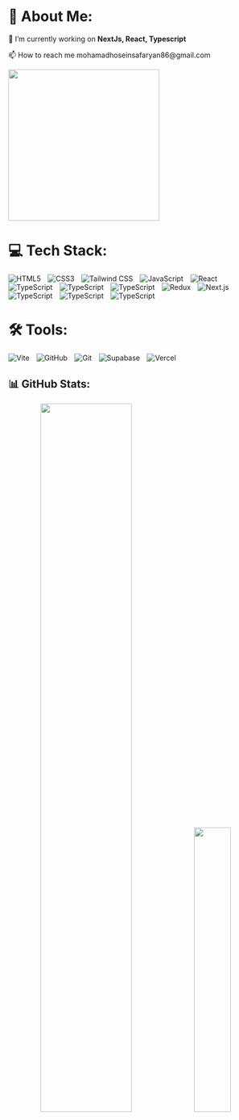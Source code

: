 <h1 align="left">💫 About Me:</h1>

🔭 I’m currently working on **NextJs, React, Typescript**
<p align="left">📫 How to reach me mohamadhoseinsafaryan86@gmail.com</p>


<p align="left">
  <img 
    src="https://images-wixmp-ed30a86b8c4ca887773594c2.wixmp.com/f/c83c004e-1370-4756-88e5-4071de797088/dgdq8br-09cc7ad6-a021-47a5-b0e0-917b12b0f7a7.gif?token=eyJ0eXAiOiJKV1QiLCJhbGciOiJIUzI1NiJ9.eyJzdWIiOiJ1cm46YXBwOjdlMGQxODg5ODIyNjQzNzNhNWYwZDQxNWVhMGQyNmUwIiwiaXNzIjoidXJuOmFwcDo3ZTBkMTg4OTgyMjY0MzczYTVmMGQ0MTVlYTBkMjZlMCIsIm9iaiI6W1t7InBhdGgiOiJcL2ZcL2M4M2MwMDRlLTEzNzAtNDc1Ni04OGU1LTQwNzFkZTc5NzA4OFwvZGdkcThici0wOWNjN2FkNi1hMDIxLTQ3YTUtYjBlMC05MTdiMTJiMGY3YTcuZ2lmIn1dXSwiYXVkIjpbInVybjpzZXJ2aWNlOmZpbGUuZG93bmxvYWQiXX0.tqRMtE-b2QiI2nnefNxSDMJvZCcYqFmq2ccg_Xfzqb8" 
    width="300" 
  />
</p>
<h1 align="left">💻 Tech Stack:</h1>
<p align="left"> 
    <img src="https://img.shields.io/badge/html5-%23E34F26.svg?style=for-the-badge&logo=html5&logoColor=white" alt="HTML5" style="margin-right: 10px;" />
    <img src="https://img.shields.io/badge/css3-%231572B6.svg?style=for-the-badge&logo=css3&logoColor=white" alt="CSS3" style="margin-right: 10px;" />
    <img src="https://img.shields.io/badge/tailwindcss-%2338B2AC.svg?style=for-the-badge&logo=tailwind-css&logoColor=white" alt="Tailwind CSS" style="margin-right: 10px;" />
    <img src="https://img.shields.io/badge/javascript-%23F7DF1E.svg?style=for-the-badge&logo=javascript&logoColor=black" alt="JavaScript" style="margin-right: 10px;" />
   <img src="https://camo.githubusercontent.com/f93e05694a6f01f2f6a37713a454a942442a5ff2b33083891096a6f7e57842f8/68747470733a2f2f696d672e736869656c64732e696f2f62616467652f72656163742d2532333230323332612e7376673f7374796c653d666f722d7468652d6261646765266c6f676f3d7265616374266c6f676f436f6c6f723d253233363144414642" alt="React" style="margin-right: 10px;" />
  <img src="https://camo.githubusercontent.com/44827058d4b05d71c87e257a4ef305f59a6732654cd9de1ee2f818e15dba31a4/68747470733a2f2f696d672e736869656c64732e696f2f62616467652f52656163745f526f757465722d4341343234353f7374796c653d666f722d7468652d6261646765266c6f676f3d72656163742d726f75746572266c6f676f436f6c6f723d7768697465" alt="TypeScript" style="margin-right: 10px;" />
  <img src="https://camo.githubusercontent.com/be811de435179effc92e0a8d25b4f96b9e8e7778c16a6c4ea54933bb488d3f1c/68747470733a2f2f696d672e736869656c64732e696f2f62616467652f52656163745f51756572792d4646343135343f7374796c653d666f722d7468652d6261646765266c6f676f3d72656163742d7175657279266c6f676f436f6c6f723d7768697465" alt="TypeScript" style="margin-right: 10px;" />
  <img src="https://camo.githubusercontent.com/523a18e1dbbdd7dbb3306bebf75134d9b7b81be703e97744170d2544faa0d702/68747470733a2f2f696d672e736869656c64732e696f2f62616467652f52656163745f486f6f6b5f466f726d2d4543353939303f7374796c653d666f722d7468652d6261646765266c6f676f3d72656163742d686f6f6b2d666f726d266c6f676f436f6c6f723d7768697465" alt="TypeScript" style="margin-right: 10px;" />
    <img src="https://img.shields.io/badge/redux-%23593d88.svg?style=for-the-badge&logo=redux&logoColor=white" alt="Redux" style="margin-right: 10px;" />
    <img src="https://img.shields.io/badge/next.js-%23000000.svg?style=for-the-badge&logo=next.js&logoColor=white" alt="Next.js" style="margin-right: 10px;" />
    <img src="https://img.shields.io/badge/typescript-%23007ACC.svg?style=for-the-badge&logo=typescript&logoColor=white" alt="TypeScript" style="margin-right: 10px;" />
  <img src="https://camo.githubusercontent.com/37b7a532bc6cdb441d0552adf8949d64ff7f2c2078b0f5ea4ad7fa3494e96e4d/68747470733a2f2f696d672e736869656c64732e696f2f62616467652f506f73746d616e2d2532334646364333372e7376673f7374796c653d666f722d7468652d6261646765266c6f676f3d706f73746d616e266c6f676f436f6c6f723d7768697465" alt="TypeScript" style="margin-right: 10px;" />
   <img src="https://camo.githubusercontent.com/893370eeab3ae74b7602a757431776c5f106d9c96d723f63b35c73cc660bd7e3/68747470733a2f2f696d672e736869656c64732e696f2f62616467652f6e706d2d2532334342333833372e7376673f7374796c653d666f722d7468652d6261646765266c6f676f3d6e706d266c6f676f436f6c6f723d7768697465" alt="TypeScript" style="margin-right: 10px;" />
</p>

<h1 align="left">🛠 Tools:</h1>
<p align="left">
    <img src="https://img.shields.io/badge/vite-%23646CFF.svg?style=for-the-badge&logo=vite&logoColor=white" alt="Vite" style="margin-right: 10px;" />
    <img src="https://img.shields.io/badge/github-%23181717.svg?style=for-the-badge&logo=github&logoColor=white" alt="GitHub" style="margin-right: 10px;" />
    <img src="https://img.shields.io/badge/git-%23F05033.svg?style=for-the-badge&logo=git&logoColor=white" alt="Git" style="margin-right: 10px;" />
    <img src="https://img.shields.io/badge/supabase-%233ECF8E.svg?style=for-the-badge&logo=supabase&logoColor=white" alt="Supabase" style="margin-right: 10px;" />
    <img src="https://img.shields.io/badge/vercel-%23000000.svg?style=for-the-badge&logo=vercel&logoColor=white" alt="Vercel" style="margin-right: 10px;" />
</p>


## 📊 GitHub Stats:
<div align="center">
 <img src="https://github-readme-streak-stats.herokuapp.com?user=MohamadHosein86-Dev&theme=radical&hide_border=true" width="60%" />

  <img src="https://github-readme-stats.vercel.app/api/top-langs/?username=MohamadHosein86-Dev&layout=compact&theme=radical&hide_border=true" width="38%" />
</div>


